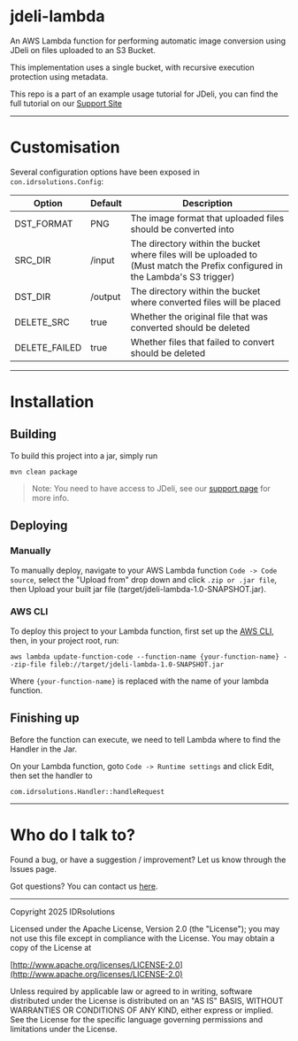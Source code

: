 # jdeli-lambda
An AWS Lambda function for performing automatic image conversion using JDeli on files uploaded to an S3 Bucket.

This implementation uses a single bucket, with recursive execution protection using metadata.

This repo is a part of an example usage tutorial for JDeli, you can find the full tutorial on our [Support Site](https://support.idrsolutions.com/jdeli/examples/aws-lambda)

-----

# Customisation #
Several configuration options have been exposed in `con.idrsolutions.Config`:

| Option        | Default | Description                                                                                                                        | 
|---------------|---------|------------------------------------------------------------------------------------------------------------------------------------|
| DST_FORMAT    | PNG     | The image format that uploaded files should be converted into                                                                      |
| SRC_DIR       | /input  | The directory within the bucket where files will be uploaded to <br/>(Must match the Prefix configured in the Lambda's S3 trigger) |
| DST_DIR       | /output | The directory within the bucket where converted files will be placed                                                               |
| DELETE_SRC    | true    | Whether the original file that was converted should be deleted                                                                     |
| DELETE_FAILED | true    | Whether files that failed to convert should be deleted                                                                             |

-----

# Installation #
## Building
To build this project into a jar, simply run
```shell
mvn clean package
```
> Note: You need to have access to JDeli, see our [support page](https://support.idrsolutions.com/jdeli/tutorials/add-jdeli-as-a-maven-dependency)
> for more info.

## Deploying
### Manually
To manually deploy, navigate to your AWS Lambda function `Code -> Code source`, select
the "Upload from" drop down and click `.zip or .jar file`, then Upload your built jar file
(target/jdeli-lambda-1.0-SNAPSHOT.jar).

### AWS CLI
To deploy this project to your Lambda function, first set up the [AWS CLI](https://docs.aws.amazon.com/cli/latest/userguide/getting-started-install.html),
then, in your project root, run:
```shell
aws lambda update-function-code --function-name {your-function-name} --zip-file fileb://target/jdeli-lambda-1.0-SNAPSHOT.jar
```
Where `{your-function-name}` is replaced with the name of your lambda function.

## Finishing up
Before the function can execute, we need to tell Lambda where to find the Handler in the Jar.

On your Lambda function, goto `Code -> Runtime settings` and click Edit, then set the handler to
```text
com.idrsolutions.Handler::handleRequest
```

-----

# Who do I talk to? #

Found a bug, or have a suggestion / improvement? Let us know through the Issues page.

Got questions? You can contact us [here](https://idrsolutions.atlassian.net/servicedesk/customer/portal/8).

-----

Copyright 2025 IDRsolutions

Licensed under the Apache License, Version 2.0 (the "License");
you may not use this file except in compliance with the License.
You may obtain a copy of the License at

[http://www.apache.org/licenses/LICENSE-2.0](http://www.apache.org/licenses/LICENSE-2.0)

Unless required by applicable law or agreed to in writing, software
distributed under the License is distributed on an "AS IS" BASIS,
WITHOUT WARRANTIES OR CONDITIONS OF ANY KIND, either express or implied.
See the License for the specific language governing permissions and
limitations under the License.
